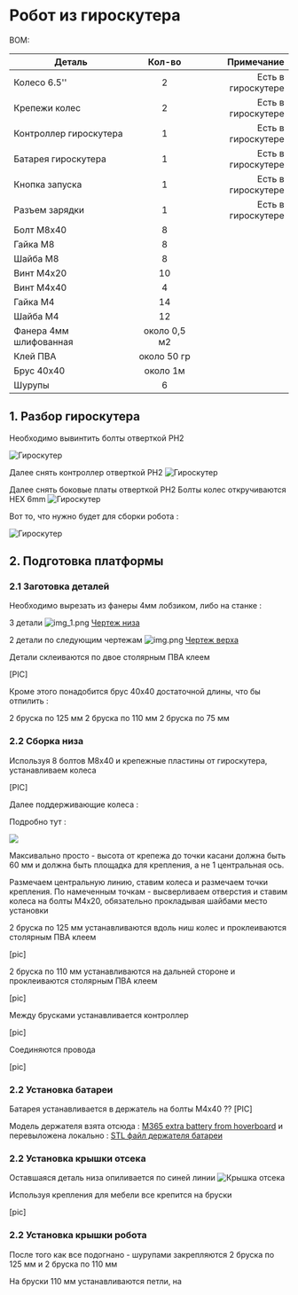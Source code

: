 # Робот из гироскутера

BOM:

|Деталь  | Кол-во | Примечание |
|----------------|:---------:|----------------:|
| Колесо 6.5'' | 2 | Есть в гироскутере |
| Крепежи колес | 2 | Есть в гироскутере |
| Контроллер гироскутера | 1 | Есть в гироскутере |
| Батарея гироскутера | 1 | Есть в гироскутере |
| Кнопка запуска | 1 | Есть в гироскутере |
| Разъем зарядки | 1 | Есть в гироскутере |
| Болт М8х40 | 8 |  |
| Гайка М8 | 8 |  |
| Шайба М8 | 8 |  |
| Винт М4х20 | 10 |  |
| Винт М4х40 | 4 |  |
| Гайка М4 | 14 |  |
| Шайба М4 | 12 |  |
| Фанера 4мм шлифованная | около 0,5 м2 |  |
| Клей ПВА | около 50 гр |  |
| Брус 40х40 | около 1м |  |
| Шурупы | 6 |  |

## 1. Разбор гироскутера
Необходимо вывинтить болты отверткой PH2

![Гироскутер](./pics/hover1.png "Гироскутер верхняя крышка")

Далее снять контроллер отверткой PH2
![Гироскутер](./pics/hover2.png "Гироскутер контроллер")

Далее снять боковые платы отверткой PH2
Болты колес откручиваются HEX 6mm 
![Гироскутер](./pics/hover3.png "Гироскутер боковые платы и колеса")

Вот то, что нужно будет для сборки робота :

![Гироскутер](./pics/hover4.png "Гироскутер нужные части")

## 2. Подготовка платформы

### 2.1 Заготовка деталей
Необходимо вырезать из фанеры 4мм лобзиком, либо на станке :

3 детали 
![img_1.png](pics/img_1.png)
[Чертеж низа](./drawings/base_template.dxf)

2 детали по следующим чертежам
![img.png](pics/img.png)
[Чертеж верха](./drawings/base_top.dxf)

Детали склеиваются по двое столярным ПВА клеем

[PIC]

Кроме этого понадобится брус 40х40 достаточной длины, что бы отпилить :

2 бруска по 125 мм
2 бруска по 110 мм
2 бруска по 75 мм

### 2.2 Сборка низа

Используя 8 болтов М8х40 и крепежные пластины от гироскутера, устанавливаем колеса

[PIC]

Далее поддерживающие колеса :

Подробно тут : 

[![](https://img.youtube.com/vi/-oDFadHIRdk/2.jpg)](https://youtu.be/-oDFadHIRdk)

Максивально просто - высота от крепежа до точки касани должна быть 60 мм и должна быть площадка для крепления, а не 1 центральная ось.

Размечаем центральную линию, ставим колеса и размечаем точки крепления. 
По намеченным точкам - высверливаем отверстия и ставим колеса на болты M4x20, 
обязательно прокладывая шайбами место установки

2 бруска по 125 мм устанавливаются вдоль ниш колес и проклеиваются столярным ПВА клеем

[pic]

2 бруска по 110 мм устанавливаются на дальней стороне и проклеиваются столярным ПВА клеем 

[pic]

Между брусками устанавливается контроллер

[pic]

Соединяются провода

[pic]

### 2.2 Установка батареи
Батарея устанавливается в держатель на болты М4х40 ??
[PIC]

Модель держателя взята отсюда : [M365 extra battery from hoverboard](https://www.thingiverse.com/thing:4254412)
 и перевыложена локально : [STL файл держателя батареи](./STL/BatteryHolder.stl)

### 2.2 Установка крышки отсека

Оставшаяся деталь низа опиливается по синей линии
![Крышка отсека](./pics/img_2.png "крышка")

Используя крепления для мебели все крепится на бруски

[pic]

### 2.2 Установка крышки робота

После того как все подогнано - шурупами закрепляются 2 бруска по 125 мм и 2 бруска по 110 мм

На бруски 110 мм устанавливаются петли, на 
